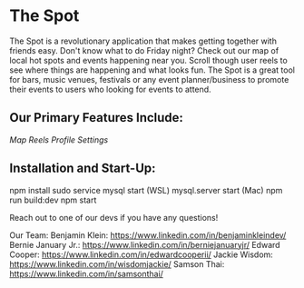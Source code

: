 # The Spot

The Spot is a revolutionary application that makes getting together with friends easy. Don't know what to do Friday night? Check out our map of local hot spots and events happening near you. Scroll though user reels to see where things are happening and what looks fun. The Spot is a great tool for bars, music venues, festivals or any event planner/business to promote their events to users who looking for events to attend.

## Our Primary Features Include:
   *Map*
   *Reels*
   *Profile*
   *Settings*

## Installation and Start-Up:
  npm install
  sudo service mysql start (WSL)
  mysql.server start (Mac)
  npm run build:dev
  npm start

Reach out to one of our devs if you have any questions!

Our Team:
  Benjamin Klein: https://www.linkedin.com/in/benjaminkleindev/
  Bernie January Jr.: https://www.linkedin.com/in/berniejanuaryjr/
  Edward Cooper: https://www.linkedin.com/in/edwardcooperii/
  Jackie Wisdom: https://www.linkedin.com/in/wisdomjackie/
  Samson Thai: https://www.linkedin.com/in/samsonthai/

